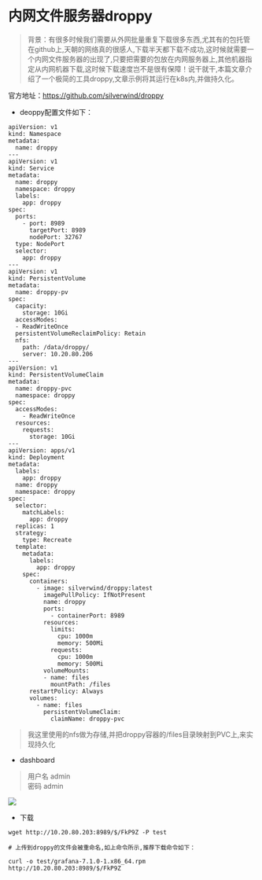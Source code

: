 # 内网文件服务器droppy

> 背景：有很多时候我们需要从外网批量重复下载很多东西,尤其有的包托管在github上,天朝的网络真的很感人,下载半天都下载不成功,这时候就需要一个内网文件服务器的出现了,只要把需要的包放在内网服务器上,其他机器指定从内网机器下载,这时候下载速度岂不是很有保障！说干就干,本篇文章介绍了一个极简的工具droppy,文章示例将其运行在k8s内,并做持久化。

官方地址：https://github.com/silverwind/droppy
- deoppy配置文件如下：  
```
apiVersion: v1
kind: Namespace
metadata:
  name: droppy
---
apiVersion: v1
kind: Service
metadata:
  name: droppy
  namespace: droppy
  labels:
    app: droppy
spec:
  ports:
    - port: 8989
      targetPort: 8989
      nodePort: 32767
  type: NodePort
  selector:
    app: droppy
---
apiVersion: v1
kind: PersistentVolume
metadata:
  name: droppy-pv
spec:
  capacity:
    storage: 10Gi
  accessModes:
  - ReadWriteOnce
  persistentVolumeReclaimPolicy: Retain
  nfs:
    path: /data/droppy/
    server: 10.20.80.206
---
apiVersion: v1
kind: PersistentVolumeClaim
metadata:
  name: droppy-pvc
  namespace: droppy
spec:
  accessModes:
    - ReadWriteOnce
  resources:
    requests:
      storage: 10Gi
---
apiVersion: apps/v1
kind: Deployment
metadata:
  labels:
    app: droppy
  name: droppy
  namespace: droppy
spec:
  selector:
    matchLabels:
      app: droppy
  replicas: 1
  strategy:
    type: Recreate
  template:
    metadata:
      labels:
        app: droppy
    spec:
      containers:
        - image: silverwind/droppy:latest
          imagePullPolicy: IfNotPresent
          name: droppy
          ports:
            - containerPort: 8989
          resources:
            limits: 
              cpu: 1000m
              memory: 500Mi
            requests:
              cpu: 1000m
              memory: 500Mi
          volumeMounts:
          - name: files
            mountPath: /files
      restartPolicy: Always
      volumes:
        - name: files
          persistentVolumeClaim:
            claimName: droppy-pvc
```
> 我这里使用的nfs做为存储,并把droppy容器的/files目录映射到PVC上,来实现持久化
- dashboard

> 用户名 admin  
  密码   admin

![](https://imgkr.cn-bj.ufileos.com/634d1b7f-2f24-432c-a5be-0b2d2c4e041e.png)

- 下载
```
wget http://10.20.80.203:8989/$/FkP9Z -P test

# 上传到droppy的文件会被重命名,如上命令所示,推荐下载命令如下：

curl -o test/grafana-7.1.0-1.x86_64.rpm http://10.20.80.203:8989/$/FkP9Z
```
